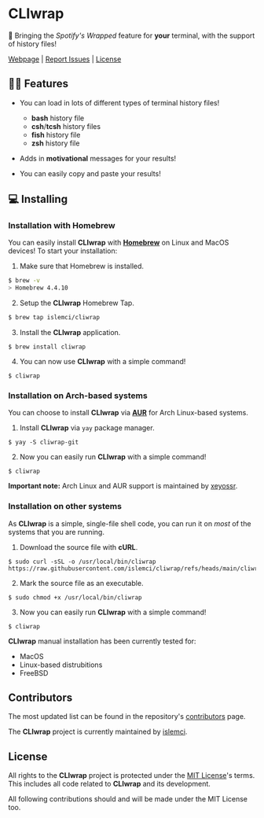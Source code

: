 # CLIwrap
🚀 Bringing the *Spotify's Wrapped* feature for **your** terminal, with the support of history files!

[Webpage](https://cli.musti.codes) | [Report Issues](https://github.com/islemci/cliwrap/issues/new/choose) | [License](LICENSE)

## 😮‍💨 Features
- You can load in lots of different types of terminal history files!
   - **bash** history file
   - **csh**/**tcsh** history files
   - **fish** history file
   - **zsh** history file

- Adds in **motivational** messages for your results!
- You can easily copy and paste your results!

## 💻 Installing

### Installation with Homebrew
You can easily install **CLIwrap** with **[Homebrew](https://brew.sh)** on Linux and MacOS devices! To start your installation:

1. Make sure that Homebrew is installed.
```bash
$ brew -v
> Homebrew 4.4.10
```

2. Setup the **CLIwrap** Homebrew Tap.
```bash
$ brew tap islemci/cliwrap
```

3. Install the **CLIwrap** application.
```
$ brew install cliwrap
```
4. You can now use **CLIwrap** with a simple command!
```
$ cliwrap
```

### Installation on Arch-based systems
You can choose to install **CLIwrap** via **[AUR](https://aur.archlinux.org/packages/cliwrap-git)** for Arch Linux-based systems. 

1. Install **CLIwrap** via `yay` package manager.
```
$ yay -S cliwrap-git
```
2. Now you can easily run **CLIwrap** with a simple command!
 ```
$ cliwrap
```

**Important note:** Arch Linux and AUR support is maintained by [xeyossr](https://github.com/xeyossr).

### Installation on other systems

As **CLIwrap** is a simple, single-file shell code, you can run it on *most* of the systems that you are running.

1. Download the source file with **cURL**.
```
$ sudo curl -sSL -o /usr/local/bin/cliwrap https://raw.githubusercontent.com/islemci/cliwrap/refs/heads/main/cliwrap
```
2. Mark the source file as an executable.
```
$ sudo chmod +x /usr/local/bin/cliwrap
```
3. Now you can easily run **CLIwrap** with a simple command!
 ```
$ cliwrap
```

**CLIwrap** manual installation has been currently tested for:
- MacOS
- Linux-based distrubitions
- FreeBSD

## Contributors
The most updated list can be found in the repository's [contributors](https://github.com/islemci/cliwrap/graphs/contributors) page.

The **CLIwrap** project is currently maintained by [islemci](https://github.com/islemci).

## License
All rights to the **CLIwrap** project is protected under the [MIT License](LICENSE)'s terms. This includes all code related to **CLIwrap** and its development.

All following contributions should and will be made under the MIT License too.


